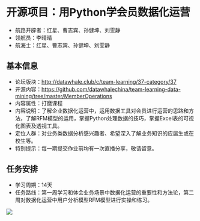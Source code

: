 ﻿# 开源项目：用Python学会员数据化运营

- 航路开辟者：红星、曹志宾、孙健坤、刘雯静
- 领航员：李晴晴
- 航海士：红星、曹志宾、孙健坤、刘雯静

## 基本信息

- 论坛版块：http://datawhale.club/c/team-learning/37-category/37
- 开源内容：https://github.com/datawhalechina/team-learning-data-mining/tree/master/MemberOperations
- 内容属性：打磨课程
- 内容说明：了解企业数据化运营中，运用数据工具对会员进行运营的思路和方法，了解RFM模型的运用，掌握Python处理数据的技巧，掌握Excel表的可视化图表及透视工具。
- 定位人群：对业务类数据分析感兴趣者、希望深入了解业务知识的应届生或在校生等。
- 特别提示：每一期提交作业前均有一次直播分享，敬请留意。

## 任务安排

- 学习周期：14天
- 任务路线：第一周学习和体会业务场景中数据化运营的重要性和方法论，第二周对数据化运营中用户分析模型RFM模型进行实操和练习。

![](https://img-blog.csdnimg.cn/20210811122920509.png)








